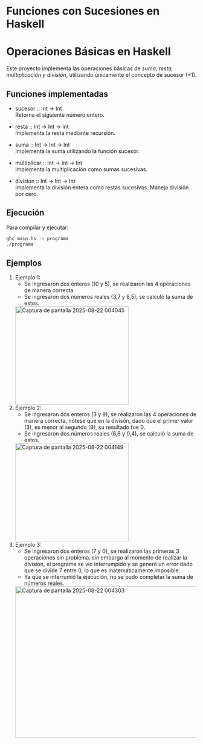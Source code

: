 # Funciones con Sucesiones en Haskell

# Operaciones Básicas en Haskell

Este proyecto implementa las operaciones básicas de *suma, resta, multiplicación y división*, utilizando únicamente el concepto de sucesor (+1).

## Funciones implementadas

- sucesor :: Int -> Int  
  Retorna el siguiente número entero.

- resta :: Int -> Int -> Int  
  Implementa la resta mediante recursión.

- suma :: Int -> Int -> Int  
  Implementa la suma utilizando la función sucesor.

- multiplicar :: Int -> Int -> Int  
  Implementa la multiplicación como sumas sucesivas.

- division :: Int -> Int -> Int  
  Implementa la división entera como restas sucesivas. Maneja división por cero.
 
## Ejecución

Para compilar y ejecutar:

```bash
ghc main.hs -o programa
./programa
```


## Ejemplos
1. Ejemplo 1:
   - Se ingresaron dos enteros (10 y 5), se realizaron las 4 operaciones de manera correcta.
   - Se ingresaron dos números reales (3,7 y 8,5), se calculó la suma de estos.
   <img width="300" height="260" alt="Captura de pantalla 2025-08-22 004045" src="https://github.com/user-attachments/assets/d6bb8ed6-9289-46b1-b20b-b883a981c52a" />
3. Ejemplo 2:
   - Se ingresaron dos enteros (3 y 9), se realizaron las 4 operaciones de manera correcta, nótese que en la divisón, dado que el primer valor (3), es menor al segundo (9), su resultado fue 0.
   - Se ingresaron dos números reales (6,6 y 0,4), se calculó la suma de estos.
   <img width="300" height="260" alt="Captura de pantalla 2025-08-22 004149" src="https://github.com/user-attachments/assets/681f3e0f-405e-4171-b593-6061045c0b35" />
4. Ejemplo 3:
   - Se ingresaron dos enteros (7 y 0), se realizaron las primeras 3 operaciones sin problema, sin embargo al momento de realizar la división, el programa se vio interrumpido y se generó un error dado que se divide 7 entre 0, lo que es matemáticamente imposible.
   - Ya que se interrumió la ejecución, no se pudo completar la suma de números reales.
   <img width="500" height="400" alt="Captura de pantalla 2025-08-22 004303" src="https://github.com/user-attachments/assets/da43a1eb-6f07-483f-97f6-18ac5b231be0" />

